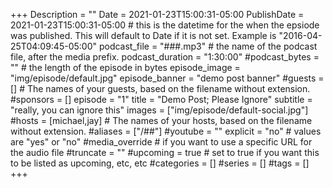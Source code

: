 +++
Description = ""
Date = 2021-01-23T15:00:31-05:00
PublishDate = 2021-01-23T15:00:31-05:00 # this is the datetime for the when the epsiode was published. This will default to Date if it is not set. Example is "2016-04-25T04:09:45-05:00"
podcast_file = "###.mp3" # the name of the podcast file, after the media prefix.
podcast_duration = "1:30:00"
#podcast_bytes = "" # the length of the episode in bytes
episode_image = "img/episode/default.jpg"
episode_banner = "demo post banner"
#guests = [] # The names of your guests, based on the filename without extension.
#sponsors = []
episode = "1"
title = "Demo Post; Please Ignore"
subtitle = "really, you can ignore this"
images = ["img/episode/default-social.jpg"]
#hosts = [michael,jay] # The names of your hosts, based on the filename without extension.
#aliases = ["/##"]
#youtube = ""
explicit = "no" # values are "yes" or "no"
#media_override # if you want to use a specific URL for the audio file
#truncate = ""
#upcoming = true # set to true if you want this to be listed as upcoming, etc, etc
#categories = []
#series = []
#tags = []
+++
